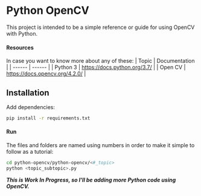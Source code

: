 # Python OpenCV

This project is intended to be a simple reference or guide for using OpenCV with Python.

#### Resources
In case  you want to know more about any of these:
| Topic | Documentation |
| ------ | ------ |
| Python 3 | https://docs.python.org/3.7/ |
| Open CV | https://docs.opencv.org/4.2.0/ |

## Installation
Add dependencies:
```sh
pip install -r requirements.txt
```
#### Run
The files and folders are named using numbers in order to make it simple to follow as a tutorial:
```sh
cd python-opencv/python-opencv/<#_topic>
python <topic_subtopic>.py
```

***This is Work In Progress, so I'll be adding more Python code using OpenCV.***